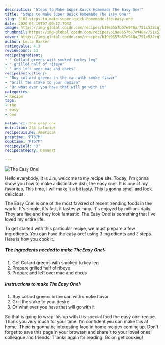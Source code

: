 ```yaml
---
description: "Steps to Make Super Quick Homemade The Easy One!"
title: "Steps to Make Super Quick Homemade The Easy One!"
slug: 3102-steps-to-make-super-quick-homemade-the-easy-one
date: 2020-04-19T07:09:17.794Z
image: https://img-global.cpcdn.com/recipes/b19e0557b67e948a/751x532cq70/the-easy-one-recipe-main-photo.jpg
thumbnail: https://img-global.cpcdn.com/recipes/b19e0557b67e948a/751x532cq70/the-easy-one-recipe-main-photo.jpg
cover: https://img-global.cpcdn.com/recipes/b19e0557b67e948a/751x532cq70/the-easy-one-recipe-main-photo.jpg
author: Leila Barker
ratingvalue: 4.3
reviewcount: 13
recipeingredient:
- " Collard greens with smoked turkey leg"
- " grilled half of ribeye"
- " and left over mac and chees"
recipeinstructions:
- "Buy collard greens in the can with smoke flavor"
- "Grill the stake to your desire"
- "Or what ever you have that will go with it"
categories:
- Recipe
tags:
- the
- easy
- one

katakunci: the easy one 
nutrition: 234 calories
recipecuisine: American
preptime: "PT37M"
cooktime: "PT57M"
recipeyield: "3"
recipecategory: Dessert

---
```



![The Easy One!](https://img-global.cpcdn.com/recipes/b19e0557b67e948a/751x532cq70/the-easy-one-recipe-main-photo.jpg)

Hello everybody, it is Jim, welcome to my recipe site. Today, I'm gonna show you how to make a distinctive dish, the easy one!. It is one of my favorites. This time, I will make it a bit tasty. This is gonna smell and look delicious.

The Easy One! is one of the most favored of recent trending foods in the world. It's simple, it's fast, it tastes yummy. It's enjoyed by millions daily. They are fine and they look fantastic. The Easy One! is something that I've loved my entire life.




To get started with this particular recipe, we must prepare a few ingredients. You can have the easy one! using 3 ingredients and 3 steps. Here is how you cook it.

<!--inarticleads1-->

##### The ingredients needed to make The Easy One!:

1. Get  Collard greens with smoked turkey leg
1. Prepare  grilled half of ribeye
1. Prepare  and left over mac and chees




<!--inarticleads2-->

##### Instructions to make The Easy One!:

1. Buy collard greens in the can with smoke flavor
1. Grill the stake to your desire
1. Or what ever you have that will go with it




So that is going to wrap this up with this special food the easy one! recipe. Thank you very much for your time. I'm confident you can make this at home. There is gonna be interesting food in home recipes coming up. Don't forget to save this page in your browser, and share it to your loved ones, colleague and friends. Thanks again for reading. Go on get cooking!
